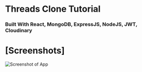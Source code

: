 # Threads Clone Tutorial

### Built With React, MongoDB, ExpressJS, NodeJS, JWT, Cloudinary

# [Screenshots]

![Screenshot of App](https://i.ibb.co/Gs9fWwh/Group-8.png)
